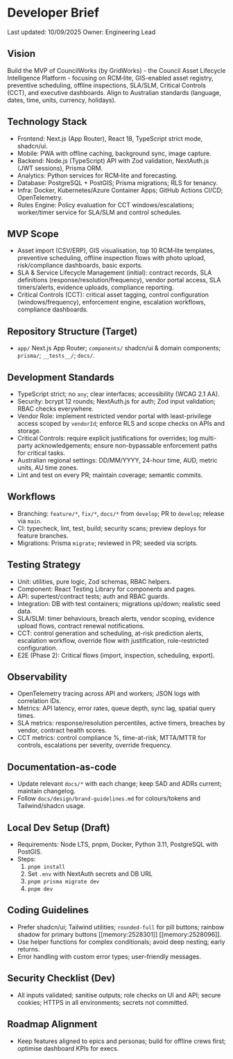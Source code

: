 # Developer Brief

Last updated: 10/09/2025
Owner: Engineering Lead

## Vision
Build the MVP of CouncilWorks (by GridWorks) - the Council Asset Lifecycle Intelligence Platform - focusing on RCM‑lite, GIS-enabled asset registry, preventive scheduling, offline inspections, SLA/SLM, Critical Controls (CCT), and executive dashboards. Align to Australian standards (language, dates, time, units, currency, holidays).

## Technology Stack
- Frontend: Next.js (App Router), React 18, TypeScript strict mode, shadcn/ui.
- Mobile: PWA with offline caching, background sync, image capture.
- Backend: Node.js (TypeScript) API with Zod validation, NextAuth.js (JWT sessions), Prisma ORM.
- Analytics: Python services for RCM‑lite and forecasting.
- Database: PostgreSQL + PostGIS; Prisma migrations; RLS for tenancy.
- Infra: Docker, Kubernetes/Azure Container Apps; GitHub Actions CI/CD; OpenTelemetry.
 - Rules Engine: Policy evaluation for CCT windows/escalations; worker/timer service for SLA/SLM and control schedules.

## MVP Scope
- Asset import (CSV/ERP), GIS visualisation, top 10 RCM‑lite templates, preventive scheduling, offline inspection flows with photo upload, risk/compliance dashboards, basic exports.
- SLA & Service Lifecycle Management (initial): contract records, SLA definitions (response/resolution/frequency), vendor portal access, SLA timers/alerts, evidence uploads, compliance reporting.
- Critical Controls (CCT): critical asset tagging, control configuration (windows/frequency), enforcement engine, escalation workflows, compliance dashboards.

## Repository Structure (Target)
- `app/` Next.js App Router; `components/` shadcn/ui & domain components; `prisma/`; `__tests__/`; `docs/`.

## Development Standards
- TypeScript strict; no `any`; clear interfaces; accessibility (WCAG 2.1 AA).
- Security: bcrypt 12 rounds; NextAuth.js for auth; Zod input validation; RBAC checks everywhere.
- Vendor Role: implement restricted vendor portal with least-privilege access scoped by `vendorId`; enforce RLS and scope checks on APIs and storage.
 - Critical Controls: require explicit justifications for overrides; log multi-party acknowledgements; ensure non-bypassable enforcement paths for critical tasks.
- Australian regional settings: DD/MM/YYYY, 24-hour time, AUD, metric units, AU time zones.
- Lint and test on every PR; maintain coverage; semantic commits.

## Workflows
- Branching: `feature/*`, `fix/*`, `docs/*` from `develop`; PR to `develop`; release via `main`.
- CI: typecheck, lint, test, build; security scans; preview deploys for feature branches.
- Migrations: Prisma `migrate`; reviewed in PR; seeded via scripts.

## Testing Strategy
- Unit: utilities, pure logic, Zod schemas, RBAC helpers.
- Component: React Testing Library for components and pages.
- API: supertest/contract tests; auth and RBAC guards.
- Integration: DB with test containers; migrations up/down; realistic seed data.
- SLA/SLM: timer behaviours, breach alerts, vendor scoping, evidence upload flows, contract renewal notifications.
 - CCT: control generation and scheduling, at-risk prediction alerts, escalation workflow, override flow with justification, role-restricted configuration.
- E2E (Phase 2): Critical flows (import, inspection, scheduling, export).

## Observability
- OpenTelemetry tracing across API and workers; JSON logs with correlation IDs.
- Metrics: API latency, error rates, queue depth, sync lag, spatial query times.
- SLA metrics: response/resolution percentiles, active timers, breaches by vendor, contract health scores.
 - CCT metrics: control compliance %, time-at-risk, MTTA/MTTR for controls, escalations per severity, override frequency.

## Documentation-as-code
- Update relevant `docs/*` with each change; keep SAD and ADRs current; maintain changelog.
- Follow `docs/design/brand-guidelines.md` for colours/tokens and Tailwind/shadcn usage.

## Local Dev Setup (Draft)
- Requirements: Node LTS, pnpm, Docker, Python 3.11, PostgreSQL with PostGIS.
- Steps:
  1. `pnpm install`
  2. Set `.env` with NextAuth secrets and DB URL
  3. `pnpm prisma migrate dev`
  4. `pnpm dev`

## Coding Guidelines
- Prefer shadcn/ui; Tailwind utilities; `rounded-full` for pill buttons; rainbow shadow for primary buttons [[memory:2528301]] [[memory:2528096]].
- Use helper functions for complex conditionals; avoid deep nesting; early returns.
- Error handling with custom error types; user-friendly messages.

## Security Checklist (Dev)
- All inputs validated; sanitise outputs; role checks on UI and API; secure cookies; HTTPS in all environments; secrets not committed.

## Roadmap Alignment
- Keep features aligned to epics and personas; build for offline crews first; optimise dashboard KPIs for execs.

